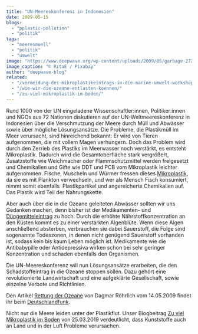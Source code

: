 ```yaml
---
title: "UN-Meereskonferenz in Indonesien"
date: 2009-05-15
blogs: 
  - "pplastic-pollution"
  - "politik"
tags: 
  - "meeresmuell"
  - "politik"
  - "umwelt"
image: "https://www.deepwave.org/wp-content/uploads/2009/05/garbage-2729608_1920.jpg"
image_caption: "© RitaE / Pixabay"
author: "deepwave-blog"
related: 
  - "/vermeidung-des-mikroplastikeintrags-in-die-marine-umwelt-workshop/"
  - "/wie-wir-die-ozeane-entlasten-koennen/"
  - "/zu-viel-mikroplastik-im-boden/"
---
```


Rund 1000 von der UN eingeladene Wissenschaftler:innen, Politiker:innen und NGOs aus 72 Nationen diskutieren auf der UN-Weltmeereskonferenz in Indonesien über die Verschmutzung der Meere durch Müll und Abwässer sowie über mögliche Lösungsansätze. Die Probleme, die Plastikmüll im Meer verursacht, sind hinreichend bekannt: Er wird von Tieren aufgenommen, die mit vollem Magen verhungern. Doch das Problem wird durch den Zerrieb des Plastiks im Meerwasser noch verstärkt, es entsteht Mikroplastik. Dadurch wird die Gesamtoberfläche stark vergrößert, Zusatzstoffe wie Weichmacher oder Flammschutzmittel werden freigesetzt und Chemikalien und Gifte wie DDT und PCB vom Mikroplastik leichter aufgenommen. Fische, Muscheln und Würmer fressen dieses [Mikroplastik](https://www.deepwave.org/vermeidung-des-mikroplastikeintrags-in-die-marine-umwelt-workshop/), da sie es mit Plankton verwechseln, und wer als Mensch Fisch konsumiert, nimmt somit ebenfalls  Plastikpartikel und angereicherte Chemikalien auf. Das Plastik wird Teil der Nahrungskette.

Aber auch über die in die Ozeane geleiteten Abwässer sollten wir uns Gedanken machen, denn bisher ist der Medikamenten- und [Düngemitteleintrag](https://www.deepwave.org/wie-wir-die-ozeane-entlasten-koennen/) zu hoch. Durch die erhöhte Nährstoffkonzentration an den Küsten kommt es zu einer verstärkten Algenblüte. Wenn diese Algen anschließend absterben, verbrauchen sie dabei Sauerstoff, die Folge sind sogenannte Todeszonen, in denen nicht genügend Sauerstoff vorhanden ist, sodass kein bis kaum Leben möglich ist. Medikamente wie die Antibabypille oder Antidepressiva wirken schon bei sehr geringer Konzentration und schaden ebenfalls den Organismen.

Die UN-Meereskonferenz will nun Lösungsansätze erarbeiten, die den Schadstoffeintrag in die Ozeane stoppen sollen. Dazu gehört eine revolutionierte Landwirtschaft und eine aufgeklärte Gesellschaft, sowie einzelne Verbote und Richtlinien.

Den Artikel [Rettung der Ozeane](https://www.deutschlandfunk.de/rettung-der-ozeane.676.de.html?dram:article_id=26424) von Dagmar Röhrlich vom 14.05.2009 findet ihr beim [Deutschlandfunk](https://www.deutschlandfunk.de/).

Nicht nur die Meere leiden unter der Plastikflut. Unser Blogbeitrag [Zu viel Mikroplastik im Boden](https://www.deepwave.org/zu-viel-mikroplastik-im-boden/) von 25.03.2019 verdeutlicht, dass Kunststoffe auch an Land und in der Luft Probleme verursachen.

